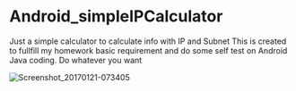 # Android_simpleIPCalculator
 Just a simple calculator to calculate info with IP and Subnet
 This is created to fullfill my homework basic requirement and do some self test on Android Java coding.
 Do whatever you want

![Screenshot_20170121-073405](https://user-images.githubusercontent.com/20796385/221513793-fb39642b-c9a4-4de6-b548-f824edd06841.png)

